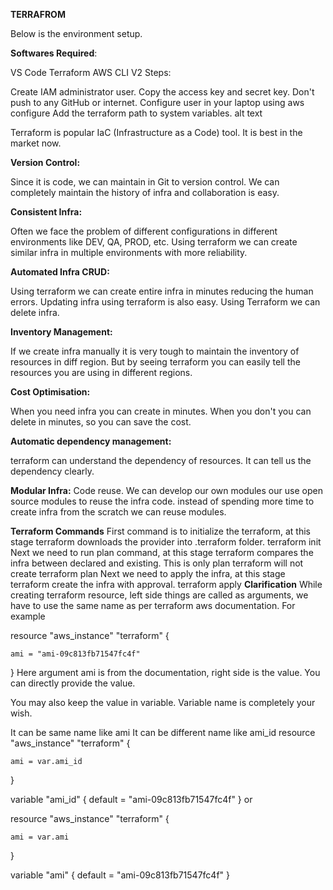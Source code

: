 **TERRAFROM**

Below is the environment setup.

**Softwares Required**:

VS Code
Terraform
AWS CLI V2
Steps:

Create IAM administrator user. Copy the access key and secret key. Don't push to any GitHub or internet.
Configure user in your laptop using
aws configure
Add the terraform path to system variables.
alt text

Terraform is popular IaC (Infrastructure as a Code) tool. It is best in the market now.

**Version Control:**

Since it is code, we can maintain in Git to version control. We can completely maintain the history of infra and collaboration is easy.

**Consistent Infra:**

Often we face the problem of different configurations in different environments like DEV, QA, PROD, etc. Using terraform we can create similar infra in multiple environments with more reliability.

**Automated Infra CRUD:**

Using terraform we can create entire infra in minutes reducing the human errors. Updating infra using terraform is also easy. Using Terraform we can delete infra.

**Inventory Management:**

If we create infra manually it is very tough to maintain the inventory of resources in diff region. But by seeing terraform you can easily tell the resources you are using in different regions.

**Cost Optimisation:**

When you need infra you can create in minutes. When you don't you can delete in minutes, so you can save the cost.

**Automatic dependency management:**

terraform can understand the dependency of resources. It can tell us the dependency clearly.

**Modular Infra:**
Code reuse. We can develop our own modules our use open source modules to reuse the infra code. instead of spending more time to create infra from the scratch we can reuse modules.

**Terraform Commands**
First command is to initialize the terraform, at this stage terraform downloads the provider into .terraform folder.
terraform init
Next we need to run plan command, at this stage terraform compares the infra between declared and existing. This is only plan terraform will not create
terraform plan
Next we need to apply the infra, at this stage terraform create the infra with approval.
terraform apply
**Clarification**
While creating terraform resource, left side things are called as arguments, we have to use the same name as per terraform aws documentation. For example

resource "aws_instance" "terraform" {

    ami = "ami-09c813fb71547fc4f"
}
Here argument ami is from the documentation, right side is the value. You can directly provide the value.

You may also keep the value in variable. Variable name is completely your wish.

It can be same name like ami
It can be different name like ami_id
resource "aws_instance" "terraform" {

    ami = var.ami_id
}

variable "ami_id" {
    default = "ami-09c813fb71547fc4f"
}
or

resource "aws_instance" "terraform" {

    ami = var.ami
}

variable "ami" {
    default = "ami-09c813fb71547fc4f"
}
